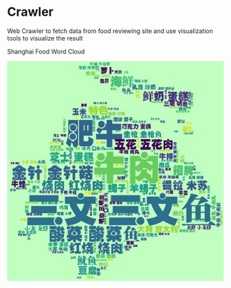 # Crawler
Web Crawler to fetch data from food reviewing site and use visualization tools to visualize the result 

Shanghai Food Word Cloud

![sh_wordcloud](sh_food.jpg)
